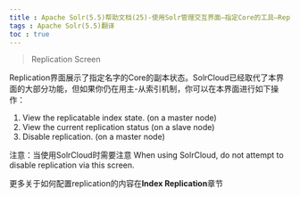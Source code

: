 ```yaml
---
title : Apache Solr(5.5)帮助文档(25)-使用Solr管理交互界面—指定Core的工具—Replication界面
tags : Apache Solr(5.5)翻译
toc : true
---
```


> Replication Screen

Replication界面展示了指定名字的Core的副本状态。SolrCloud已经取代了本界面的大部分功能，但如果你仍在用主-从索引机制，你可以在本界面进行如下操作：
1. View the replicatable index state. (on a master node)
2. View the current replication status (on a slave node)
3. Disable replication. (on a master node)

注意：当使用SolrCloud时需要注意
When using SolrCloud, do not attempt to disable replication via this screen.

更多关于如何配置replication的内容在**Index Replication**章节